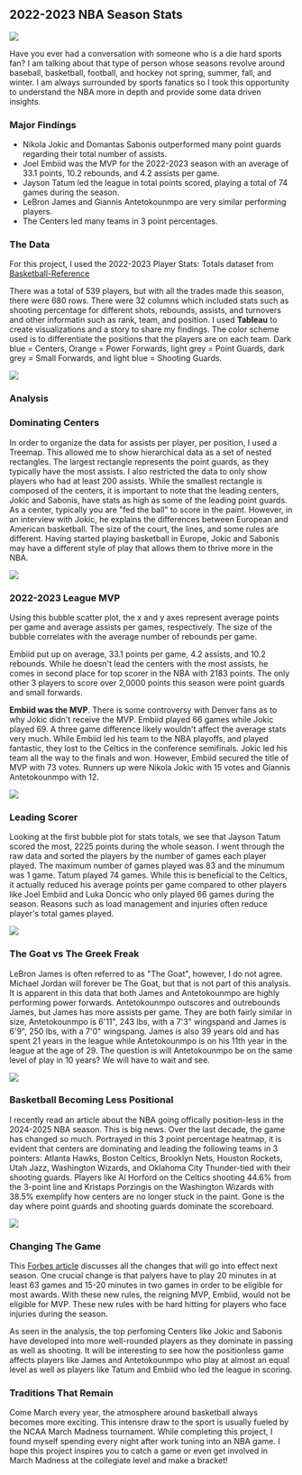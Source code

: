 ## 2022-2023 NBA Season Stats

<img src="images/NBAC.png?raw=true"/>

Have you ever had a conversation with someone who is a die hard sports fan? I am talking about that type of person whose seasons revolve around baseball, basketball, football, and hockey not spring, summer, fall, and winter. I am always surrounded by sports fanatics so I took this opportunity to understand the NBA more in depth and provide some data driven insights. 

### Major Findings

- Nikola Jokic and Domantas Sabonis outperformed many point guards regarding their total number of assists.
- Joel Embiid was the MVP for the 2022-2023 season with an average of 33.1 points, 10.2 rebounds, and 4.2 assists per game.
- Jayson Tatum led the league in total points scored, playing a total of 74 games during the season.
- LeBron James and Giannis Antetokounmpo are very similar performing players.
- The Centers led many teams in 3 point percentages.
  
### The Data

For this project, I used the 2022-2023 Player Stats: Totals dataset from [Basketball-Reference](https://www.basketball-reference.com/leagues/NBA_2023_totals.html)

There was a total of 539 players, but with all the trades made this season, there were 680 rows. There were 32 columns which included stats such as shooting percentage for different shots, rebounds, assists, and turnovers and other informatin such as rank, team, and position. I used **Tableau** to create visualizations and a story to share my findings. The color scheme used is to differentiate the positions that the players are on each team. Dark blue = Centers, Orange = Power Forwards, light grey = Point Guards, dark grey = Small Forwards, and light blue = Shooting Guards. 

<img src="images/Legend.png?raw=true"/>


### Analysis

### Dominating Centers

In order to organize the data for assists per player, per position, I used a Treemap. This allowed me to show hierarchical data as a set of nested rectangles. The largest rectangle represents the point guards, as they typically have the most assists. I also restricted the data to only show players who had at least 200 assists. While the smallest rectangle is composed of the centers, it is important to note that the leading centers, Jokic and Sabonis, have stats as high as some of the leading point guards. As a center, typically you are "fed the ball" to score in the paint. However, in an interview with Jokic, he explains the differences between European and American basketball. The size of the court, the lines, and some rules are different. Having started playing basketball in Europe, Jokic and Sabonis may have a different style of play that allows them to thrive more in the NBA.

<img src="images/Assists.png?raw=true"/>

### 2022-2023 League MVP

Using this bubble scatter plot, the x and y axes represent average points per game and average assists per games, respectively. The size of the bubble correlates with the average number of rebounds per game. 

Embiid put up on average, 33.1 points per game, 4.2 assists, and 10.2 rebounds. While he doesn't lead the centers with the most assists, he comes in second place for top scorer in the NBA with 2183 points. The only other 3 players to score over 2,0000 points this season were point guards and small forwards. 

**Embiid was the MVP**. There is some controversy with Denver fans as to why Jokic didn't receive the MVP. Embiid played 66 games while Jokic played 69. A three game difference likely wouldn't affect the average stats very much. While Embiid led his team to the NBA playoffs, and played fantastic, they lost to the Celtics in the conference semifinals. Jokic led his team all the way to the finals and won. However, Embiid secured the title of MVP with 73 votes. Runners up were Nikola Jokic with 15 votes and Giannis Antetokounmpo with 12.

<img src="images/BubbleA.png?raw=true"/>

### Leading Scorer

Looking at the first bubble plot for stats totals, we see that Jayson Tatum scored the most, 2225 points during the whole season. I went through the raw data and sorted the players by the number of games each player played. The maximum number of games played was 83 and the minumum was 1 game. Tatum played 74 games. While this is beneficial to the Celtics, it actually reduced his average points per game compared to other players like Joel Embiid and Luka Doncic who only played 66 games during the season. Reasons such as load management and injuries often reduce player's total games played. 

<img src="images/Lscorers.png?raw=true"/>

### The Goat vs The Greek Freak

LeBron James is often referred to as "The Goat", however, I do not agree. Michael Jordan will forever be The Goat, but that is not part of this analysis. It is apparent in this data that both James and Antetokounmpo are highly performing power forwards. Antetokounmpo outscores and outrebounds James, but James has more assists per game. They are both fairly similar in size, Antetokounmpo is 6'11", 243 lbs, with a 7'3" wingspand and James is 6'9", 250 lbs, with a 7'0" wingspang. James is also 39 years old and has spent 21 years in the league while Antetokounmpo is on his 11th year in the league at the age of 29. The question is will Antetokounmpo be on the same level of play in 10 years? We will have to wait and see. 

<img src="images/BubbleA.png?raw=true"/>

### Basketball Becoming Less Positional

I recently read an article about the NBA going offically position-less in the 2024-2025 NBA season. This is big news. Over the last decade, the game has changed so much. Portrayed in this 3 point percentage heatmap, it is evident that centers are dominating and leading the following teams in 3 pointers: Atlanta Hawks, Boston Celtics, Brooklyn Nets, Houston Rockets, Utah Jazz, Washington Wizards, and Oklahoma City Thunder-tied with their shooting guards. Players like Al Horford on the Celtics shooting 44.6% from the 3-point line and Kristaps Porzingis on the Washington Wizards with 38.5% exemplify how centers are no longer stuck in the paint. Gone is the day where point guards and shooting guards dominate the scoreboard. 

<img src="images/3pt.png?raw=true"/>

### Changing The Game

This [Forbes article](https://www.forbes.com/sites/bryantoporek/2024/02/29/how-the-nbas-65-game-rule-for-awards-impacts-players-contract-bonuses/?sh=6807625534e3) discusses all the changes that will go into effect next season. One crucial change is that palyers have to play 20 minutes in at least 63 games and 15-20 minutes in two games in order to be eligible for most awards. With these new rules, the reigning MVP, Embiid, would not be eligible for MVP. These new rules with be hard hitting for players who face injuries during the season.

As seen in the analysis, the top perfoming Centers like Jokic and Sabonis have developed into more well-rounded players as they dominate in passing as well as shooting. It will be interesting to see how the positionless game affects players like James and Antetokounmpo who play at almost an equal level as well as players like Tatum and Embiid who led the league in scoring. 

### Traditions That Remain
Come March every year, the atmosphere around basketball always becomes more exciting. This intensre draw to the sport is usually fueled by the NCAA March Madness tournament. While completing this project, I found myself spending every night after work tuning into an NBA game. I hope this project inspires you to catch a game or even get involved in March Madness at the collegiate level and make a bracket!
